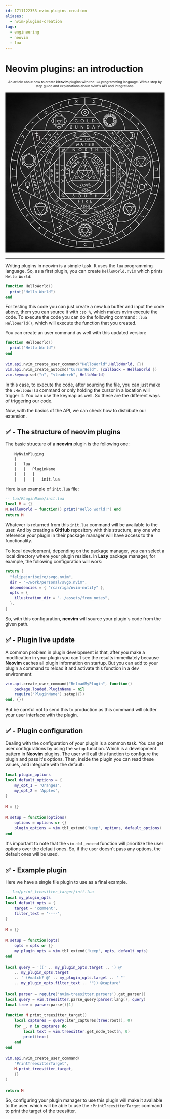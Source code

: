 ```yaml
---
id: 1711122353-nvim-plugins-creation
aliases:
  - nvim-plugins-creation
tags:
  - engineering
  - neovim
  - lua
---
```


# Neovim plugins: an introduction

<span style="text-align: center; width: 100%; font-size: 0.75em">

An article about how to create **Neovim** plugins with the `lua` programming language. With a step by step guide and explanations about nvim's API and integrations.

</span>

![magic-circle-header.png](../assets/from_notes/1711122353-nvim-plugins-creation-2024-03-22-13-36-56-magic-circle-header.png)

---

Writing plugins in neovim is a simple task. It uses the `lua` programming language. So, as a first plugin, you can create `helloWorld.nvim` which prints `Hello World`:

```lua
function HelloWorld()
  print("Hello World")
end
```

For testing this code you can just create a new lua buffer and input the code above, them you can source it with `:so %`, which makes nvim execute the code. To execute the code you can do the following command:
`:lua HelloWorld()`, which will execute the function that you created.

You can create an user command as well with this updated version:

```lua
function HelloWorld()
  print("Hello World")
end

vim.api.nvim_create_user_command("HelloWorld",HelloWorld, {})
vim.api.nvim_create_autocmd("CursorHold", {callback = HelloWorld })
vim.keymap.set("n", "<leader>h", HelloWorld)
```

In this case, to execute the code, after sourcing the file, you can just make the `:HelloWorld` command or only holding the cursor in a location will trigger it. You can use the keymap as well. So these are the different ways of triggering our code.

Now, with the basics of the API, we can check how to distribute our extension.

## ✅ - The structure of neovim plugins

The basic structure of a **neovim** plugin is the following one:

```
    MyNvimPluging
    |
    |   lua
    |   |   PluginName
    |   |   |
    |   |   |   init.lua
```

Here is an example of `init.lua` file:

```lua
-- lua/PLuginName/init.lua
local M = {}
M.HelloWorld = function() print("Hello world!") end
return M
```

Whatever is returned from this `init.lua` command will be available to the user. And by creating a **GitHub** repository with this structure, any one who reference your plugin in their package manager will have access to the functionality.

To local development, depending on the package manager, you can select a local directory where your plugin resides. In **Lazy** package manager, for example, the following configuration will work:

```lua
return {
  "felipejoribeiro/svgo.nvim",
  dir = "~/work/personal/svgo.nvim",
  dependencies = { "rcarriga/nvim-notify" },
  opts = {
    illustration_dir = "../assets/from_notes",
  },
}
```

So, with this configuration, **neovim** will source your plugin's code from the given path.

## ✅ - Plugin live update

A common problem in plugin development is that, after you make a modification in your plugin you can't see the results immediately because **Neovim** caches all plugin information on startup. But you can add to your plugin a command to reload it and activate this function in a dev environment:

```lua
vim.api.create_user_command("ReloadMyPlugin", function()
    package.loaded.PluginName = nil
    require("PluginName").setup({})
end, {})
```

But be careful not to send this to production as this command will clutter your user interface with the plugin.

## ✅ - Plugin configuration

Dealing with the configuration of your plugin is a common task. You can get user configurations by using the `setup` function. Which is a development pattern in **Neovim** plugins. The user will call this function to configure the plugin and pass it's options. Then, inside the plugin you can read these values, and integrate with the default:

```lua
local plugin_options
local default_options = {
    my_opt_1 = 'Oranges',
    my_opt_2 = 'Apples',
}

M = {}

M.setup = function(options)
    options = options or {}
    plugin_options = vim.tbl_extend('keep', options, default_options)
end
```

It's important to note that the `vim.tbl_extend` function will prioritize the user options over the default ones. So, if the user doesn't pass any options, the default ones will be used.

## ✅ - Example plugin

Here we have a single file plugin to use as a final example.

```lua
-- lua/print_treesitter_target/init.lua
local my_plugin_opts
local default_opts = {
    target = 'comment',
    filter_text = '----',
}

M = {}

M.setup = function(opts)
    opts = opts or {}
    my_plugin_opts = vim.tbl_extend('keep', opts, default_opts)
end

local query = '((' .. my_plugin_opts.target .. ') @'
    .. my_plugin_opts.target
    .. ' (#match? @' .. my_plugin_opts.target .. ' "'
    .. my_plugin_opts.filter_text .. '")) @capture'

local parser = require('nvim-treesitter.parsers').get_parser()
local query = vim.treesitter.parse_query(parser:lang(), query)
local tree = parser:parse()[1]

function M.print_treesitter_target()
    local captures = query:iter_captures(tree:root(), 0)
    for _, n in captures do
        local text = vim.treesitter.get_node_text(n, 0)
        print(text)
    end
end

vim.api.nvim_create_user_command(
    "PrintTreesitterTarget",
    M.print_treesitter_target,
    {}
)

return M
```

So, configuring your plugin manager to use this plugin will make it available to the user. which will be able to use the `:PrintTreesitterTarget` command to print the target of the treesitter.
